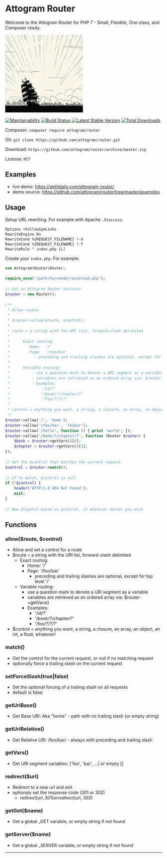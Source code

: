 # Attogram Router

Welcome to the Attogram Router 
for PHP 7 - Small, Flexible, One class, and Composer ready.

[![Attogram Router](https://raw.githubusercontent.com/attogram/attogram-docs/master/router/attogram.router.250.png)](https://github.com/attogram/router)

[![Maintainability](https://api.codeclimate.com/v1/badges/95f2868eeb1ed710b794/maintainability)](https://codeclimate.com/github/attogram/router/maintainability)
[![Build Status](https://travis-ci.org/attogram/router.svg?branch=master)](https://travis-ci.org/attogram/router)
[![Latest Stable Version](https://poser.pugx.org/attogram/router/v/stable)](https://packagist.org/packages/attogram/router)
[![Total Downloads](https://poser.pugx.org/attogram/router/downloads)](https://packagist.org/packages/attogram/router)

Composer: `composer require attogram/router`

Git: `git clone https://github.com/attogram/router.git`

Download: `https://github.com/attogram/router/archive/master.zip`

License: `MIT`

## Examples

* live demo: https://getitdaily.com/attogram-router/
* demo source: https://github.com/attogram/router/tree/master/examples

## Usage

Setup URL rewriting. For example with Apache `.htaccess`:
```
Options +FollowSymLinks
RewriteEngine On
RewriteCond %{REQUEST_FILENAME} !-d
RewriteCond %{REQUEST_FILENAME} !-f
RewriteRule ^ index.php [L]
```

Create your `index.php`.  For example:
```php
use Attogram\Router\Router;

require_once('/path/to/vendor/autoload.php');

// Get an Attogram Router instance
$router = new Router();

/**
 * Allow routes
 *
 * $router->allow($route, $control);
 *
 * route = a string with the URI list, forward-slash delimited
 *
 *      Exact routing:
 *         Home:  '/'
 *         Page:  '/foo/bar'
 *           - preceding and trailing slashes are optional, except for top level '/'
 *
 *      Variable routing:
 *          - use a question mark to denote a URI segment as a variable
 *          - variables are retrieved as an ordered array via: $router->getVars()
 *          - Examples:
 *              '/id/?'
 *              '/book/?/chapter/?'
 *              '/foo/?/?/?'
 *
 * control = anything you want, a string, a closure, an array, an object, an int, a float, whatever!
 */
$router->allow('/', 'home');
$router->allow('/foo/bar', 'foobar');
$router->allow('/hello', function () { print 'world'; });
$router->allow('/book/?/chapter/?', function (Router $router) { 
    $book = $router->getVars()[0];
    $chapter = $router->getVars()[1];
});

// Get the $control that matches the current request
$control = $router->match(); 

// If no match, $control is null
if (!$control) {
    header('HTTP/1.0 404 Not Found');
    exit;
}

// Now dispatch based on $control, in whatever manner you wish 
```

## Functions

### allow($route, $control)
* Allow and set a control for a route
* $route = a string with the URI list, forward-slash delimited
  * Exact routing:
    - Home:  '/'
    - Page:  '/foo/bar'
      - preceding and trailing slashes are optional, except for top level '/'
  * Variable routing:
    - use a question mark to denote a URI segment as a variable
    - variables are retrieved as an ordered array via: $router->getVars()
    - Examples:
      - '/id/?'
      - '/book/?/chapter/?'
      - '/foo/?/?/?'
* $control = anything you want, a string, a closure, an array, an object, an int, a float, whatever!
 
### match()
* Get the control for the current request, or null if no matching request
* optionally force a trailing slash on the current request

### setForceSlash(true|false)
* Set the optional forcing of a trailing slash on all requests
* default is false

### getUriBase()
* Get Base URI: Aka "home" - path with no trailing slash (or empty string)

### getUriRelative()
* Get Relative URI:  /foo/bar/ - always with preceding and trailing slash

### getVars()
* Get URI segment variables: ['foo', 'bar', ...] or empty []

### redirect($url)
* Redirect to a new url and exit
* optionaly set the response code (301 or 302)
  * redirect($url, 301) or redirect($url, 302)

### getGet($name)
* Get a global _GET variable, or empty string if not found

### getServer($name)
* Get a global _SERVER variable, or empty string if not found

----
